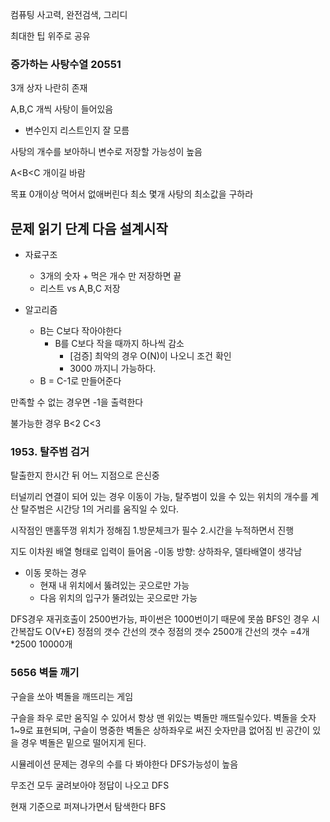 컴퓨팅 사고력, 완전검색, 그리디

최대한 팁 위주로 공유

### 증가하는 사탕수열 20551

3개 상자 나란히 존재

A,B,C 개씩 사탕이 들어있음

- 변수인지 리스트인지 잘 모름

사탕의 개수를 보아하니 변수로 저장할 가능성이 높음

A<B<C 개이길 바람

목표
0개이상 먹어서 없애버린다
최소 몇개 사탕의 최소값을 구하라

문제 읽기 단계 다음 설계시작
----------------------

- 자료구조
  - 3개의 숫자 + 먹은 개수 만 저장하면 끝
  - 리스트 vs A,B,C 저장

- 알고리즘
  - B는 C보다 작아야한다
    - B를 C보다 작을 때까지 하나씩 감소
      - [검증] 최악의 경우 O(N)이 나오니 조건 확인
      - 3000 까지니 가능하다.
  - B = C-1로 만들어준다

만족할 수 없는 경우면 -1을 출력한다

불가능한 경우
B<2 C<3


### 1953. 탈주범 검거

탈출한지 한시간 뒤 어느 지점으로 은신중

터널끼리 연결이 되어 있는 경우 이동이 가능, 탈주범이 있을 수 있는 위치의 개수를 계산
탈주범은 시간당 1의 거리를 움직일 수 있다.

시작점인 맨홀뚜껑 위치가 정해짐
1.방문체크가 필수
2.시간을 누적하면서 진행

지도 이차원 배열 형태로 입력이 들어옴
-이동 방향: 상하좌우, 델타배열이 생각남
- 이동 못하는 경우
  - 현재 내 위치에서 뚫려있는 곳으로만 가능
  - 다음 위치의 입구가 뚤려있는 곳으로만 가능

DFS경우 재귀호출이 2500번가능, 파이썬은 1000번이기 때문에 못씀
BFS인 경우 시간복잡도
O(V+E) 정점의 갯수 간선의 갯수
정점의 갯수 2500개
간선의 갯수 =4개 *2500 10000개

### 5656 벽돌 깨기
구슬을 쏘아 벽돌을 깨뜨리는 게임

구슬을 좌우 로만 움직일 수 있어서 항상 맨 위있는 벽돌만 깨뜨릴수있다.
벽돌을 숫자 1~9로 표현되며, 구슬이 명중한 벽돌은 상하좌우로 써진 숫자만큼 없어짐
빈 공간이 있을 경우 벽돌은 밑으로 떨어지게 된다.


시뮬레이션 문제는 경우의 수를 다 봐야한다
DFS가능성이 높음

무조건 모두 굴려보아야 정답이 나오고 DFS

현재 기준으로 퍼져나가면서 탐색한다 BFS